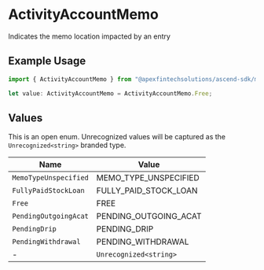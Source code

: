 # ActivityAccountMemo

Indicates the memo location impacted by an entry

## Example Usage

```typescript
import { ActivityAccountMemo } from "@apexfintechsolutions/ascend-sdk/models/components";

let value: ActivityAccountMemo = ActivityAccountMemo.Free;
```

## Values

This is an open enum. Unrecognized values will be captured as the `Unrecognized<string>` branded type.

| Name                   | Value                  |
| ---------------------- | ---------------------- |
| `MemoTypeUnspecified`  | MEMO_TYPE_UNSPECIFIED  |
| `FullyPaidStockLoan`   | FULLY_PAID_STOCK_LOAN  |
| `Free`                 | FREE                   |
| `PendingOutgoingAcat`  | PENDING_OUTGOING_ACAT  |
| `PendingDrip`          | PENDING_DRIP           |
| `PendingWithdrawal`    | PENDING_WITHDRAWAL     |
| -                      | `Unrecognized<string>` |